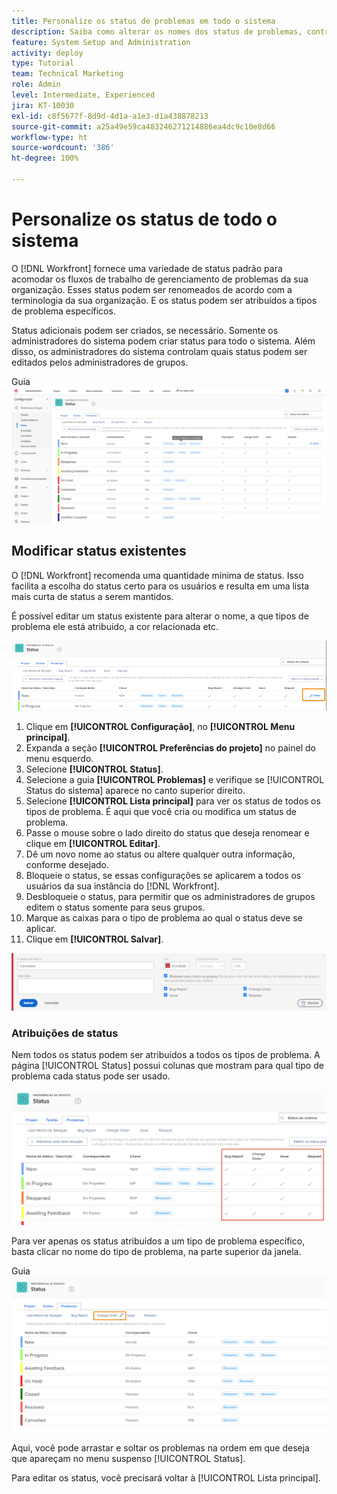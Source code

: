 ```yaml
---
title: Personalize os status de problemas em todo o sistema
description: Saiba como alterar os nomes dos status de problemas, controlar os tipos de problema para os quais um status é usado e bloquear/desbloquear status para personalização na camada dos grupos.
feature: System Setup and Administration
activity: deploy
type: Tutorial
team: Technical Marketing
role: Admin
level: Intermediate, Experienced
jira: KT-10030
exl-id: c8f5677f-8d9d-4d1a-a1e3-d1a438878213
source-git-commit: a25a49e59ca483246271214886ea4dc9c10e8d66
workflow-type: ht
source-wordcount: '386'
ht-degree: 100%

---
```


# Personalize os status de todo o sistema

O [!DNL Workfront] fornece uma variedade de status padrão para acomodar os fluxos de trabalho de gerenciamento de problemas da sua organização. Esses status podem ser renomeados de acordo com a terminologia da sua organização. E os status podem ser atribuídos a tipos de problema específicos.

Status adicionais podem ser criados, se necessário. Somente os administradores do sistema podem criar status para todo o sistema. Além disso, os administradores do sistema controlam quais status podem ser editados pelos administradores de grupos.

Guia ![[!UICONTROL Problemas] na página [!UICONTROL Status], em [!UICONTROL Configuração]](assets/admin-fund-all-issue-statuses.png)

## Modificar status existentes

O [!DNL Workfront] recomenda uma quantidade mínima de status. Isso facilita a escolha do status certo para os usuários e resulta em uma lista mais curta de status a serem mantidos.

É possível editar um status existente para alterar o nome, a que tipos de problema ele está atribuído, a cor relacionada etc.

![Lista de status de problemas com a opção [!UICONTROL Editar] realçada](assets/admin-fund-edit-issue-status.png)

1. Clique em **[!UICONTROL Configuração]**, no **[!UICONTROL Menu principal]**.
1. Expanda a seção **[!UICONTROL Preferências do projeto]** no painel do menu esquerdo.
1. Selecione **[!UICONTROL Status]**.
1. Selecione a guia **[!UICONTROL Problemas]** e verifique se [!UICONTROL Status do sistema] aparece no canto superior direito.
1. Selecione **[!UICONTROL Lista principal]** para ver os status de todos os tipos de problema. É aqui que você cria ou modifica um status de problema.
1. Passe o mouse sobre o lado direito do status que deseja renomear e clique em **[!UICONTROL Editar]**.
1. Dê um novo nome ao status ou altere qualquer outra informação, conforme desejado.
1. Bloqueie o status, se essas configurações se aplicarem a todos os usuários da sua instância do [!DNL Workfront].
1. Desbloqueie o status, para permitir que os administradores de grupos editem o status somente para seus grupos.
1. Marque as caixas para o tipo de problema ao qual o status deve se aplicar.
1. Clique em **[!UICONTROL Salvar]**.

![Janela de criação de um novo status](assets/admin-fund-edit-issue-status-2.png)

### Atribuições de status

Nem todos os status podem ser atribuídos a todos os tipos de problema. A página [!UICONTROL Status] possui colunas que mostram para qual tipo de problema cada status pode ser usado.

![Pedido de alteração realçado na guia “Problemas” da página “Status”](assets/admin-fund-issue-type-statuses.png)


Para ver apenas os status atribuídos a um tipo de problema específico, basta clicar no nome do tipo de problema, na parte superior da janela.

Guia ![[!UICONTROL Problema] na página [!UICONTROL Status] com colunas realçadas](assets/admin-fund-statuses-issue-type.png)

Aqui, você pode arrastar e soltar os problemas na ordem em que deseja que apareçam no menu suspenso [!UICONTROL Status].

Para editar os status, você precisará voltar à [!UICONTROL Lista principal].
